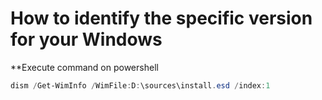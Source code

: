 # How to identify the specific version for your Windows

**Execute command on powershell
```powershell
dism /Get-WimInfo /WimFile:D:\sources\install.esd /index:1
```
